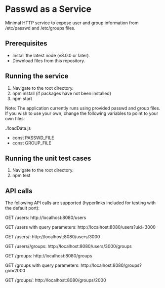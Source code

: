 # Passwd as a Service

Minimal HTTP service to expose user and group information from /etc/passwd and /etc/groups files.

## Prerequisites

* Install the latest node (v8.0.0 or later).
* Download files from this repository.

## Running the service

1. Navigate to the root directory.
2. npm install (if packages have not been installed)
3. npm start

Note: The application currently runs using provided passwd and group files. If you wish to use your own, change the following variables to  point to your own files:

./loadData.js
* const PASSWD_FILE
* const GROUP_FILE

## Running the unit test cases

1. Navigate to the root directory.
2. npm test

## API calls
The following API calls are supported (hyperlinks included for testing with the default port):

GET /users: http://localhost:8080/users

GET /users with query parameters: http://localhost:8080/users?uid=3000

GET /users/<uid>: http://localhost:8080/users/3000
  
GET /users/<uid>/groups: http://localhost:8080/users/3000/groups
  
GET /groups: http://localhost:8080/groups

GET /groups with query parameters: http://localhost:8080/groups?gid=2000

GET /groups/<gid>: http://localhost:8080/groups/2000
